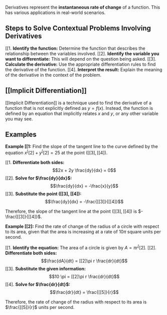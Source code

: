 
Derivatives represent the **instantaneous rate of change** of a function.  This has various applications in real-world scenarios. 
## Steps to Solve Contextual Problems Involving Derivatives

[[1. **Identify the function:** Determine the function that describes the relationship between the variables involved.
[[2]. **Identify the variable you want to differentiate:** This will depend on the question being asked.
[[3]. **Calculate the derivative:** Use the appropriate differentiation rules to find the derivative of the function.
[[4]. **Interpret the result:** Explain the meaning of the derivative in the context of the problem.

## [[Implicit Differentiation]] 

[[Implicit Differentiation]] is a technique used to find the derivative of a function that is not explicitly defined as $y = f(x)$. Instead, the function is defined by an equation that implicitly relates $x$ and $y$, or any other variable you may see.

## Examples

**Example [[1:** Find the slope of the tangent line to the curve defined by the equation $x^[[2] + y^[[2] = 25$ at the point $([[3], [[4])$.

[[1. **Differentiate both sides:** 
$$2x + 2y \frac{dy}{dx} = 0$$
[[2]. **Solve for $\frac{dy}{dx}$:**
$$\frac{dy}{dx} = -\frac{x}{y}$$
[[3]. **Substitute the point ([[3], [[4]):**
$$\frac{dy}{dx} = -\frac{[[3]}{[[4]}$$

Therefore, the slope of the tangent line at the point $([[3], [[4])$ is $-\frac{[[3]}{[[4]}$.

**Example [[2]:**  Find the rate of change of the radius of a circle with respect to its area, given that the area is increasing at a rate of $10 \pi$ square units per second.

[[1. **Identify the equation:** The area of a circle is given by $A = \pi r^[[2]$.
[[2]. **Differentiate both sides:**
$$\frac{dA}{dt} = [[2]\pi r \frac{dr}{dt}$$
[[3]. **Substitute the given information:** 
$$10 \pi = [[2]\pi r \frac{dr}{dt}$$
[[4]. **Solve for $\frac{dr}{dt}$:**
$$\frac{dr}{dt} = \frac{[[5]}{r}$$

Therefore, the rate of change of the radius with respect to its area is $\frac{[[5]}{r}$ units per second. 
